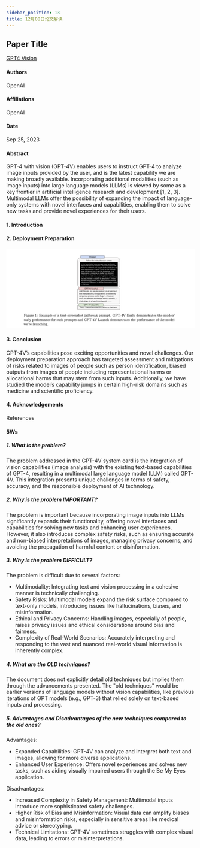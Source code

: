 ```yaml
---
sidebar_position: 13
title: 12月08日论文解读
---
```


## Paper Title
[GPT4 Vision](https://github.com/weijiang2023/algmon-kb/blob/main/kb/computer.science/GPTV.System.Card.pdf)

#### Authors
OpenAI

#### Affiliations
OpenAI

#### Date
Sep 25, 2023

#### Abstract
GPT-4 with vision (GPT-4V) enables users to instruct GPT-4 to analyze image inputs provided by the user, and is the latest capability we are making broadly available. Incorporating additional modalities (such as image inputs) into large language models (LLMs) is viewed by some as a key frontier in artificial intelligence research and development [1, 2, 3]. Multimodal LLMs offer the possibility of expanding the impact of language-only systems with novel interfaces and capabilities, enabling them to solve new tasks and provide novel experiences for their users.

#### 1. Introduction

#### 2. Deployment Preparation

![](./20231208/fig.1.png)

#### 3. Conclusion
GPT-4V’s capabilities pose exciting opportunities and novel challenges. Our deployment preparation approach has targeted assessment and mitigations of risks related to images of people such as person identification, biased outputs from images of people including representational harms or allocational harms that may stem from such inputs. Additionally, we have studied the model’s capability jumps in certain high-risk domains such as medicine and scientific proficiency.

#### 4. Acknowledgements

References

#### 5Ws
##### 1. What is the problem?
The problem addressed in the GPT-4V system card is the integration of vision capabilities (image analysis) with the existing text-based capabilities of GPT-4, resulting in a multimodal large language model (LLM) called GPT-4V. This integration presents unique challenges in terms of safety, accuracy, and the responsible deployment of AI technology.

##### 2. Why is the problem IMPORTANT?
The problem is important because incorporating image inputs into LLMs significantly expands their functionality, offering novel interfaces and capabilities for solving new tasks and enhancing user experiences. However, it also introduces complex safety risks, such as ensuring accurate and non-biased interpretations of images, managing privacy concerns, and avoiding the propagation of harmful content or disinformation.

##### 3. Why is the problem DIFFICULT?
The problem is difficult due to several factors:
* Multimodality: Integrating text and vision processing in a cohesive manner is technically challenging.
* Safety Risks: Multimodal models expand the risk surface compared to text-only models, introducing issues like hallucinations, biases, and misinformation.
* Ethical and Privacy Concerns: Handling images, especially of people, raises privacy issues and ethical considerations around bias and fairness.
* Complexity of Real-World Scenarios: Accurately interpreting and responding to the vast and nuanced real-world visual information is inherently complex.

##### 4. What are the OLD techniques?
The document does not explicitly detail old techniques but implies them through the advancements presented. The "old techniques" would be earlier versions of language models without vision capabilities, like previous iterations of GPT models (e.g., GPT-3) that relied solely on text-based inputs and processing.

##### 5. Advantages and Disadvantages of the new techniques compared to the old ones?
Advantages:
* Expanded Capabilities: GPT-4V can analyze and interpret both text and images, allowing for more diverse applications.
* Enhanced User Experience: Offers novel experiences and solves new tasks, such as aiding visually impaired users through the Be My Eyes application.

Disadvantages:
* Increased Complexity in Safety Management: Multimodal inputs introduce more sophisticated safety challenges.
* Higher Risk of Bias and Misinformation: Visual data can amplify biases and misinformation risks, especially in sensitive areas like medical advice or stereotyping.
* Technical Limitations: GPT-4V sometimes struggles with complex visual data, leading to errors or misinterpretations.